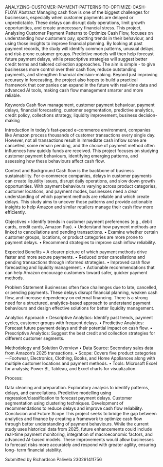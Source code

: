 ANALYZING-CUSTOMER-PAYMENT-PATTERNS-TO-OPTIMIZE-CASH-FLOW
Abstract Managing cash flow is one of the biggest challenges for businesses, especially when customer payments are delayed or unpredictable. These delays can disrupt daily operations, limit growth opportunities, and create unnecessary financial stress. This project, Analysing Customer Payment Patterns to Optimize Cash Flow, focuses on understanding how customers pay, spotting trends in their behaviour, and using those insights to improve financial planning. By looking at past payment records, the study will identify common patterns, unusual delays, and risk-prone customer groups. Predictive models will then help forecast future payment delays, while prescriptive strategies will suggest better credit terms and tailored collection approaches. The aim is simple - to give businesses more control over their cash flow, reduce outstanding payments, and strengthen financial decision-making. Beyond just improving accuracy in forecasting, the project also hopes to build a practical framework that companies can expand in the future with real-time data and advanced AI tools, making cash flow management smarter and more reliable.

Keywords Cash flow management, customer payment behaviour, payment delays, financial forecasting, customer segmentation, predictive analytics, credit policy, collections strategy, liquidity improvement, business decision-making

Introduction In today’s fast-paced e-commerce environment, companies like Amazon process thousands of customer transactions every single day. However, not all transactions result in immediate cash inflow some are cancelled, some remain pending, and the choice of payment method often influences how quickly funds are received. This project focuses on studying customer payment behaviours, identifying emerging patterns, and assessing how these behaviours affect cash flow.

Context and Background Cash flow is the backbone of business sustainability. For e-commerce companies, delays in customer payments can create liquidity issues, disrupt daily operations, and slow down growth opportunities. With payment behaviours varying across product categories, customer locations, and payment modes, businesses need a clear understanding of which payment methods are reliable and which create delays. This study aims to uncover those patterns and provide actionable insights to help Amazon and similar retailers manage their cash flow more efficiently.

Objectives • Identify trends in customer payment preferences (e.g., debit cards, credit cards, Amazon Pay). • Understand how payment methods are linked to cancellations and pending transactions. • Examine whether certain customer groups, locations, or product categories are more prone to payment delays. • Recommend strategies to improve cash inflow reliability.

Expected Benefits • A clearer picture of which payment methods drive faster and more secure payments. • Reduced order cancellations and pending transactions through informed strategies. • Improved cash flow forecasting and liquidity management. • Actionable recommendations that can help Amazon encourage customers toward safer, quicker payment methods.

Problem Statement Businesses often face challenges due to late, cancelled, or pending payments. These delays disrupt financial planning, weaken cash flow, and increase dependency on external financing. There is a strong need for a structured, analytics-based approach to understand payment behaviours and design effective solutions for better liquidity management.

Analytics Approach • Descriptive Analytics: Identify past trends, payment cycles, customer groups with frequent delays. • Predictive Analytics: Forecast future payment delays and their potential impact on cash flow. • Prescriptive Analytics: Suggest the best credit and collection strategies for different customer segments.

Methodology and Solution Overview • Data Source: Secondary sales data from Amazon’s 2025 transactions. • Scope: Covers five product categories—Footwear, Electronics, Clothing, Books, and Home Appliances along with multiple customer locations and payment methods. • Tools: Microsoft Excel for analysis; Power BI, Tableau, and Excel charts for visualization.

Process:

Data cleaning and preparation.
Exploratory analysis to identify patterns, delays, and cancellations.
Predictive modelling using regression/classification to forecast payment delays.
Customer segmentation using clustering techniques.
Development of recommendations to reduce delays and improve cash flow reliability.
Conclusion and Future Scope This project seeks to bridge the gap between analytics and finance by creating a framework to optimize cash flow through better understanding of payment behaviours. While the current study uses historical data from 2025, future enhancements could include real-time payment monitoring, integration of macroeconomic factors, and advanced AI-based models. These improvements would allow businesses to forecast risks more accurately and respond with greater agility, ensuring long- term financial stability.

Submitted by Richardson Palivela 230291411756
